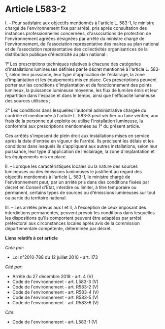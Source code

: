 # Article L583-2

I. – Pour satisfaire aux objectifs mentionnés à l'article L. 583-1, le ministre chargé de l'environnement fixe par arrêté,
pris après consultation des instances professionnelles concernées, d'associations de protection de l'environnement agréées
désignées par arrêté du ministre chargé de l'environnement, de l'association représentative des maires au plan national et de
l'association représentative des collectivités organisatrices de la distribution publique d'électricité au plan national :

1° Les prescriptions techniques relatives à chacune des catégories d'installations lumineuses définies par le décret
mentionné à l'article L. 583-1, selon leur puissance, leur type d'application de l'éclairage, la zone d'implantation et les
équipements mis en place. Ces prescriptions peuvent porter sur les conditions d'implantation et de fonctionnement des points
lumineux, la puissance lumineuse moyenne, les flux de lumière émis et leur répartition dans l'espace et dans le temps, ainsi
que l'efficacité lumineuse des sources utilisées ;

2° Les conditions dans lesquelles l'autorité administrative chargée du contrôle et mentionnée à l'article L. 583-3 peut
vérifier ou faire vérifier, aux frais de la personne qui exploite ou utilise l'installation lumineuse, la conformité aux
prescriptions mentionnées au 1° du présent article.

Ces arrêtés s'imposent de plein droit aux installations mises en service après la date d'entrée en vigueur de l'arrêté. Ils
précisent les délais et les conditions dans lesquels ils s'appliquent aux autres installations, selon leur puissance, leur
type d'application de l'éclairage, la zone d'implantation et les équipements mis en place.

II. – Lorsque les caractéristiques locales ou la nature des sources lumineuses ou des émissions lumineuses le justifient au
regard des objectifs mentionnés à l'article L. 583-1, le ministre chargé de l'environnement peut, par un arrêté pris dans des
conditions fixées par décret en Conseil d'Etat, interdire ou limiter, à titre temporaire ou permanent, certains types de
sources ou d'émissions lumineuses sur tout ou partie du territoire national.

III. – Les arrêtés prévus aux I et II, à l'exception de ceux imposant des interdictions permanentes, peuvent prévoir les
conditions dans lesquelles les dispositions qu'ils comportent peuvent être adaptées par arrêté préfectoral aux circonstances
locales après avis de la commission départementale compétente, déterminée par décret.

**Liens relatifs à cet article**

_Créé par_:

  - Loi n°2010-788 du 12 juillet 2010 - art. 173

_Cité par_:

  - Arrêté du 27 décembre 2018 - art. 4 (V)
  - Code de l'environnement - art. L583-3 (V)
  - Code de l'environnement - art. R583-2 (V)
  - Code de l'environnement - art. R583-4 (V)
  - Code de l'environnement - art. R583-5 (V)
  - Code de l'environnement - art. R583-6 (V)

_Cite_:

  - Code de l'environnement - art. L583-1 (V)
